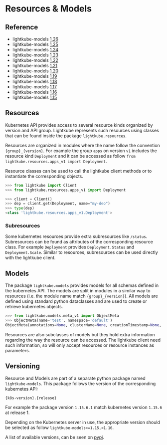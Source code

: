 # Resources & Models

## Reference

* lightkube-models [1.26](https://gtsystem.github.io/lightkube-models/1.26)
* lightkube-models [1.25](https://gtsystem.github.io/lightkube-models/1.25)
* lightkube-models [1.24](https://gtsystem.github.io/lightkube-models/1.24)
* lightkube-models [1.23](https://gtsystem.github.io/lightkube-models/1.23)
* lightkube-models [1.22](https://gtsystem.github.io/lightkube-models/1.22)
* lightkube-models [1.21](https://gtsystem.github.io/lightkube-models/1.21)
* lightkube-models [1.20](https://gtsystem.github.io/lightkube-models/1.20)
* lightkube-models [1.19](https://gtsystem.github.io/lightkube-models/1.19)
* lightkube-models [1.18](https://gtsystem.github.io/lightkube-models/1.18)
* lightkube-models [1.17](https://gtsystem.github.io/lightkube-models/1.17)
* lightkube-models [1.16](https://gtsystem.github.io/lightkube-models/1.16)
* lightkube-models [1.15](https://gtsystem.github.io/lightkube-models/1.15)

## Resources

Kubernetes API provides access to several resource kinds organized by version and 
API group. Lightkube represents such resources using classes that can be found inside
the package `lightkube.resources`.

Resources are organized in modules where the name follow the convention `{group}_{version}`.
For example the group `apps` on version `v1` includes the resource kind `Deployment`
and it can be accessed as follow `from lightkube.resources.apps_v1 import Deployment`.

Resource classes can be used to call the lightkube client methods or to instantiate the corresponding
objects.

```python
>>> from lightkube import Client
>>> from lightkube.resources.apps_v1 import Deployment

>>> client = Client()
>>> dep = client.get(Deployment, name="my-deo")
>>> type(dep)
<class 'lightkube.resources.apps_v1.Deployment'>
```

### Subresources

Some kubernetes resources provide extra subresources like `/status`.
Subresources can be found as attributes of the corresponding resource class.
For example `Deployment` provides `Deployment.Status` and `Deployment.Scale`. 
Similar to resources, subresources can be used directly with the lightkube client.

## Models

The package `lightkube.models` provides models for all schemas defined in the kubernetes API.
The models are split in modules in a similar way to resources (i.e. the module name match `{group}_{version}`).
All models are defined using standard python dataclasses and are used
to create or retrieve kubernetes objects.

```python
>>> from lightkube.models.meta_v1 import ObjectMeta
>>> ObjectMeta(name='test', namespace='default')
ObjectMeta(annotations=None, clusterName=None, creationTimestamp=None, deletionGracePeriodSeconds=None, deletionTimestamp=None, finalizers=None, generateName=None, generation=None, initializers=None, labels=None, managedFields=None, name='test', namespace='default', ownerReferences=None, resourceVersion=None, selfLink=None, uid=None)
```

Resources are also subclasses of models but they hold extra information
regarding the way the resource can be accessed.
The lightkube client need such information, so will only accept
resources or resource instances as parameters.

## Versioning

Resource and Models are part of a separate python package named 
`lightkube-models`. This package follows the version of the corresponding
kubernetes API:

    {k8s-version}.{release}

For example the package version `1.15.6.1` match kubernetes version `1.15.6`
at release 1.

Depending on the Kubernetes server in use, the appropriate version
should be selected as follow `lightkube-models>=1.15,<1.16`.

A list of available versions, can be seen on [pypi](https://pypi.org/project/lightkube-models/#history).
